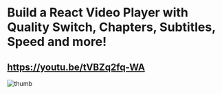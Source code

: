 # Build a React Video Player with Quality Switch, Chapters, Subtitles, Speed and more!
## https://youtu.be/tVBZq2fq-WA

![thumb](https://github.com/user-attachments/assets/34b221cc-2358-4dd1-adb6-5258a67ab191)
